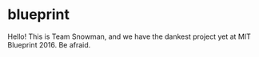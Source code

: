 # blueprint
Hello! This is Team Snowman, and we have the dankest project yet at MIT Blueprint 2016. Be afraid. 
